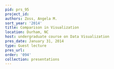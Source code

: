 ```yaml
---
pid: prs_95
project_id: 
authors: Zoss, Angela M.
sort_year: '2014'
title: Comparison in Visualization
location: Durham, NC
host: undergraduate course on Data Visualization
pres_date: January 31, 2014
type: Guest lecture
pres_url: 
order: '094'
collection: presentations
---
```

